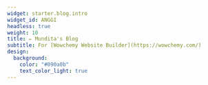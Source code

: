 ```yaml
---
widget: starter.blog.intro
widget_id: ANGGI
headless: true
weight: 10
title: ✏️ Mundita's Blog
subtitle: For [Wowchemy Website Builder](https://wowchemy.com/)
design:
  background:
    color: "#090a0b"
    text_color_light: true
---
```

